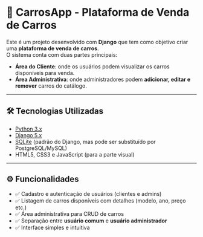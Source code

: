 # 🚗 CarrosApp - Plataforma de Venda de Carros

Este é um projeto desenvolvido com **Django** que tem como objetivo criar uma **plataforma de venda de carros**.  
O sistema conta com duas partes principais:

- **Área do Cliente**: onde os usuários podem visualizar os carros disponíveis para venda.
- **Área Administrativa**: onde administradores podem **adicionar, editar e remover** carros do catálogo.

---

## 🛠️ Tecnologias Utilizadas
- [Python 3.x](https://www.python.org/)
- [Django 5.x](https://www.djangoproject.com/)
- [SQLite](https://www.sqlite.org/index.html) (padrão do Django, mas pode ser substituído por PostgreSQL/MySQL)
- HTML5, CSS3 e JavaScript (para a parte visual)

---

## ⚙️ Funcionalidades
- ✅ Cadastro e autenticação de usuários (clientes e admins)  
- ✅ Listagem de carros disponíveis com detalhes (modelo, ano, preço etc.)  
- ✅ Área administrativa para CRUD de carros  
- ✅ Separação entre **usuário comum** e **usuário administrador**  
- ✅ Interface simples e intuitiva  
